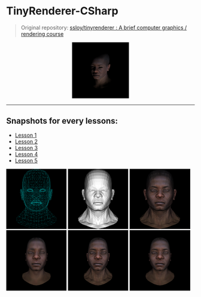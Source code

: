 # TinyRenderer-CSharp
 >Original repository:
 >[ssloy/tinyrenderer : A brief computer graphics / rendering course](https://github.com/ssloy/tinyrenderer)

<div align=center><img src="./_img/Cam.png" width=30% height=30% ></div>

***
 ## Snapshots for every lessons:
- [Lesson 1](https://github.com/Rokukkkk/TinyRenderer-CSharp/tree/5412b50a64445f3b148d21b4b3fec251d35e723e)
- [Lesson 2](https://github.com/Rokukkkk/TinyRenderer-CSharp/tree/db9f14698edb121e7924eb0ee81cf96749b73a49)
- [Lesson 3](https://github.com/Rokukkkk/TinyRenderer-CSharp/tree/5c03f2c54ec89f191e95513779973e816b768d05)
- [Lesson 4](https://github.com/Rokukkkk/TinyRenderer-CSharp/tree/d601be7e00f4e002449fda7f4e55caa27ebbb9c3)
- [Lesson 5](https://github.com/Rokukkkk/TinyRenderer-CSharp/tree/d3bf54b401a3a4609bb980f01bb6236959db4e76)

<img src="./_img/MeshLine.png" width=32% height=32%>
<img src="./_img/FlatShading.png" width=32% height=32%>
<img src="./_img/FlatShading_Tex.png" width=32% height=32%>


<img src="./_img/GouraudShading_Tex.png" width=32% height=32%>
<img src="./_img/Perspective.png" width=32% height=32%>
<img src="./_img/PhongShading.png" width=32% height=32%>

